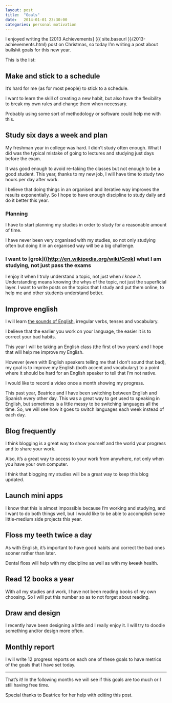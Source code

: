 ```yaml
---
layout: post
title:  "Goals"
date:   2014-01-01 23:30:00
categories: personal motivation
---
```


I enjoyed writing the [2013 Achievements]
({{ site.baseurl }}/2013-achievements.html) post on Christmas, so today
I’m writing a post about ~~bullshit~~ goals for this new year.

This is the list:


## Make and stick to a schedule

It’s hard for me (as for most people) to stick to a schedule.

I want to learn the skill of creating a new habit, but also have the
flexibility to break my own rules and change them when necessary.

Probably using some sort of methodology or software could help me with this.


## Study six days a week and plan

My freshman year in college was hard. I didn’t study often enough. What I did
was the typical mistake of going to lectures and studying  just days before the
exam.

It was good enough to avoid re-taking the classes but not enough to be a good
student. This year, thanks to my new job, I will have time to study two hours
per day after work.

I believe that doing things in an organised and iterative way improves the
results exponentially. So I hope to have enough discipline to study daily and
do it better this year.


### Planning

I have to start planning my studies in order to study for a reasonable amount
of time.

I have never been very organised with my studies, so not only studying often
but doing it in an organised way will be a big challenge.


### I want to [grok]((http://en.wikipedia.org/wiki/Grok) what I am studying, not just pass the exams

I enjoy it when I truly understand a topic, not just when *I know it*.
Understanding means knowing the whys of the topic, not just the superficial
layer.  I want to write posts on the topics that I study and put them online,
to help me and other students understand better.


## Improve english

I will learn [the sounds of English](http://www.bbc.co.uk/worldservice/learningenglish/grammar/pron/sounds/),
irregular verbs, tenses and vocabulary.

I believe that the earlier you work on your language, the easier it is to
correct your bad habits.

This year I will be taking an English class (the first of two years) and I
hope that will help me improve my English.

However (even with English speakers telling me that I don’t sound that bad),
my goal is to improve my English (both accent and vocabulary) to a point where
it should be hard for an English speaker to tell that I’m not native.

I would like to record a video once a month showing my progress.

This past year, Beatrice and I have been switching between English and Spanish
every other day. This was a great way to get used to speaking in English, but
sometimes is a little messy to be switching languages all the time. So, we
will see how it goes to switch languages each week instead of each day.


## Blog frequently

I think blogging is a great way to show yourself and the world your progress
and to share your work.

Also, it’s a great way to access to your work from anywhere, not only when you
have your own computer.

I think that blogging my studies will be a great way to keep this blog updated.


## Launch mini apps

I know that this is almost impossible because I’m working and studying, and I
want to do both things well, but I would like to be able to accomplish some
little-medium side projects this year.


## Floss my teeth twice a day

As with English, it’s important to have good habits and correct the bad ones
sooner rather than later.

Dental floss will help with my discipline as well as with my ~~breath~~ health.


## Read 12 books a year

With all my studies and work, I have not been reading books of my own
choosing. So I will put this number so as to not forget about reading.


## Draw and design

I recently have been designing a little and I really enjoy it. I will try to
doodle something and/or design more often.


## Monthly report

I will write 12 progress reports on each one of these goals to have metrics of
the goals that I have set today.


***


That’s it! In the following months we will see if this goals are too much or I
still having free time.


Special thanks to Beatrice for her help with editing this post.
